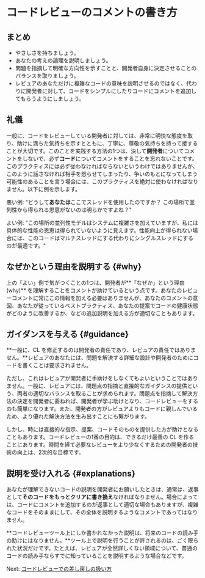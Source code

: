 # コードレビューのコメントの書き方



## まとめ

-   やさしさを持ちましょう。
-   あなたの考えの論理を説明しましょう。
-   問題を指摘して明確な方向性を示すことと、開発者自身に決定させることのバランスを取りましょう。
-   レビュアのあなただけに複雑なコードの意味を説明させるのではなく、代わりに開発者に対して、コードをシンプルにしたりコードにコメントを追加してもらうようにしましょう。

## 礼儀

一般に、コードをレビューしている開発者に対しては、非常に明快な態度を取り、助けに満ちた気持ちを示すとともに、丁寧に、尊敬の気持ちを持って接することが大切です。このことを実践する方法の1つは、決して**開発者**についてコメントをしないで、必ず**コード**についてコメントをすることを忘れないことです。このプラクティスには必ず従わなければならないというわけではありませんが、このように話さなければ相手を怒らせてしまったり、争いのもとになってしまう可能性のあることを言う場合には、このプラクティスを絶対に使わなければなりません。以下に例を示します。

悪い例: "どうして**あなたは**ここでスレッドを使用したのですか？ この場所で並列性から得られる恩恵がないのは明らかですよね？"

よい例: "この場所の並列性モデルはシステムに複雑さを加えていますが、私には具体的な性能の恩恵は得られていないように見えます。性能向上が得られない場合には、このコードはマルチスレッドにする代わりにシングルスレッドにするのが最適です。"

## なぜかという理由を説明する {#why}

上の「よい」例で気がつくことの1つは、開発者が**「なぜか」という理由 (why)** を理解することをコメントが助けているという点です。あなたのレビューコメントに常にこの情報を加える必要はありませんが、あなたのコメントの意図、あなたが従っているベストプラクティス、あなたの提案でコードの健康状態がどのように改善するか、などの追加説明を加える方が適切なこともあります。

## ガイダンスを与える {#guidance}

**一般に、CL を修正するのは開発者の責任であり、レビュアの責任ではありません。**レビュアのあなたには、問題を解決する詳細な設計や開発者のためにコードを書くことは要求されません。

ただし、これはレビュアが開発者に手助けをしなくてもよいということではありません。一般に、レビュアには、問題点の指摘と直接的なガイダンスの提供という、両者の適切なバランスを取ることが求められます。問題点を指摘して解決方法の決定を開発者に委ねれば、開発者が学ぶ助けとなり、コードレビューをするのも簡単になります。また、開発者の方がレビュアよりもコードに親しんでいるため、より優れた解決方法を生み出すことにも繋がります。

しかし、時には直接的な指示、提案、コードそのものを提供した方が助けとなることもあります。コードレビューの1番の目的は、できるだけ最善の CL を作ることにあります。時間を経て必要なレビューをより少なくするための開発者の技術の向上は、2次的な目標です。

## 説明を受け入れる {#explanations}

あなたが理解できないコードの説明を開発者にお願いしたときは、通常は、返事として**そのコードをもっとクリアに書き換え**なければなりません。場合によっては、コードにコメントを追加するのが返事として適切な場合もありますが、複雑なコードをそのままにして、その全体を説明するようなコメントであってはなりません。

**コードレビューツール上にしか書かれなかった説明は、将来のコードの読み手の助けにはなりません。**ツール上で説明を行うことが許されるのは、ごく限られた状況だけです。たとえば、レビュアが全然詳しくない領域について、普通のコードの読み手ならすでに知っていることを説明するような場合などです。

Next: [コードレビューでの差し戻しの扱い方](pushback.md)
